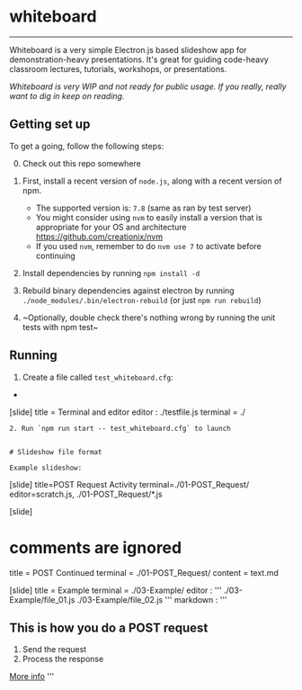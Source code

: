 # whiteboard

-------------------------

Whiteboard is a very simple Electron.js based slideshow app for
demonstration-heavy presentations. It's great for guiding code-heavy classroom
lectures, tutorials, workshops, or presentations.

*Whiteboard is very WIP and not ready for public usage. If you really, really want
to dig in keep on reading.*

## Getting set up

To get a going, follow the following steps:

0. Check out this repo somewhere

1. First, install a recent version of `node.js`, along with a recent version of
npm.
    - The supported version is: `7.8` (same as ran by test server)
    - You might consider using `nvm` to easily install a version that is
      appropriate for your OS and architecture
      https://github.com/creationix/nvm
    - If you used `nvm`, remember to do `nvm use 7` to activate before
      continuing

2. Install dependencies by running `npm install -d`
3. Rebuild binary dependencies against electron by running
`./node_modules/.bin/electron-rebuild` (or just `npm run rebuild`)
3. ~Optionally, double check there's nothing wrong by running the unit tests
with npm test~

## Running

1. Create a file called `test_whiteboard.cfg`:
- ```
[slide]
title = Terminal and editor
editor : ./testfile.js
terminal = ./
```
2. Run `npm run start -- test_whiteboard.cfg` to launch


# Slideshow file format

Example slideshow:

```

[slide]
title=POST Request Activity
terminal=./01-POST_Request/
editor=scratch.js, ./01-POST_Request/*.js

[slide]
# comments are ignored
title = POST Continued
terminal = ./01-POST_Request/
content = text.md

[slide]
title = Example
terminal = ./03-Example/
editor : '''
    ./03-Example/file_01.js
    ./03-Example/file_02.js
'''
markdown : '''
## This is how you do a POST request

1. Send the request
2. Process the response

[More info](http://babiesfirstpostrequest.info/)
'''
```


